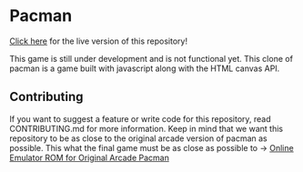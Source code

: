 # Pacman
[Click here](https://pacman-q1go.onrender.com/) for the live version of this repository!

This game is still under development and is not functional yet. This clone of pacman is a game built with javascript along with the HTML canvas API.

## Contributing
If you want to suggest a feature or write code for this repository, read CONTRIBUTING.md for more information. Keep in mind that we want this repository to be as close to the original arcade version of pacman as possible. This what the final game must be as close as possible to -> [Online Emulator ROM for Original Arcade Pacman](https://online.oldgames.sk/play/arcade/pac-man/9954)